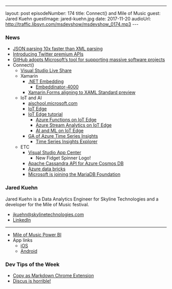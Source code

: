 ---
layout: post
episodeNumber: 174
title: Connect() and Mile of Music
guest:  Jared Kuehn
guestImage: jared-kuehn.jpg
date: 2017-11-20
audioUrl: http://traffic.libsyn.com/msdevshow/msdevshow_0174.mp3
--- 

### News

 - [JSON parsing 10x faster than XML parsing](https://blogs.msdn.microsoft.com/sqlserverstorageengine/2017/11/13/json-parsing-10x-faster-than-xml-parsing/)
 - [Introducing Twitter premium APIs](https://blog.twitter.com/developer/en_us/topics/tools/2017/introducing-twitter-premium-apis.html)
 - [GitHub adopts Microsoft’s tool for supporting massive software projects](https://venturebeat.com/2017/11/15/github-adopts-microsofts-tool-for-supporting-massive-software-projects/)
 - Connect()
    - [Visual Studio Live Share](https://code.visualstudio.com/blogs/2017/11/15/live-share)
    - Xamarin
       - [.NET Embedding](https://developer.xamarin.com/guides/cross-platform/dotnet-embedding)
          - [Embeddinator-4000](https://github.com/mono/Embeddinator-4000)
       - [Xamarin.Forms aligning to XAML Standard preview](https://developer.xamarin.com/guides/xamarin-forms/xaml/standard/)
    - IoT and AI
       - [aischool.microsoft.com](https://aischool.microsoft.com)
       - [IoT Edge](https://azure.microsoft.com/en-us/services/iot-edge/)
       - [IoT Edge tutorial](https://docs.microsoft.com/en-us/azure/iot-edge/tutorial-csharp-module)
          - [Azure Functions on IoT Edge](https://blogs.msdn.microsoft.com/appserviceteam/2017/11/15/azure-functions-on-iot-edge/)
          - [Azure Stream Analytics on IoT Edge](https://azure.microsoft.com/en-us/blog/azure-stream-analytics-now-available-on-iot-edge/)
          - [AI and ML on IoT Edge](https://blogs.technet.microsoft.com/machinelearning/2017/11/15/artificial-intelligence-and-machine-learning-on-the-cutting-edge/)
       - [GA of Azure Time Series Insights](https://azure.microsoft.com/en-us/blog/microsoft-announces-the-general-availability-of-azure-time-series-insights/)
          - [Time Series Insights Explorer](https://insights.timeseries.azure.com/)
    - ETC
       - [Visual Studio App Center](https://www.visualstudio.com/app-center/)
          - New Fidget Spinner Logo!
       - [Apache Cassandra API for Azure Cosmos DB](https://azure.microsoft.com/en-us/blog/dear-cassandra-developers-welcome-to-azure-cosmosdb/)
       - [Azure data bricks](https://azure.microsoft.com/en-us/blog/a-technical-overview-of-azure-databricks/)
       - [Microsoft is joining the MariaDB Foundation](https://arstechnica.com/gadgets/2017/11/mariadb-coming-to-azure-as-microsoft-joins-the-mariadb-foundation/)

### Jared Kuehn

Jared Kuehn is a Data Analytics Engineer for Skyline Technologies and a developer for the Mile of Music festival.

 - [jkuehn@skylinetechnologies.com](mailto:jkuehn@skylinetechnologies.com)
 - [LinkedIn](https://www.linkedin.com/in/jared-kuehn-5078aa14/)

--------------------------------------
 
 - [Mile of Music Power BI](http://mile-of-music-analytics.azurewebsites.net/Default.html)
 - App links
   - [iOS](https://itunes.apple.com/us/app/mile-of-music/id900485335?mt=8)
   - [Android](https://play.google.com/store/apps/details?id=com.skylinetechnologies.mileofmusicnew)

### Dev Tips of the Week

 - [Copy as Markdown Chrome Extension](https://chrome.google.com/webstore/detail/copy-as-markdown/fkeaekngjflipcockcnpobkpbbfbhmdn?utm_source=chrome-app-launcher-info-dialog)
 - [Discus is horrible!](https://twitter.com/ytechie/status/931259610073260032)